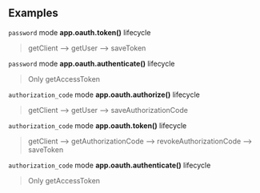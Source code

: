 ## Examples

`password` mode **app.oauth.token()** lifecycle
> getClient --> getUser --> saveToken

`password` mode **app.oauth.authenticate()** lifecycle
> Only getAccessToken

`authorization_code` mode **app.oauth.authorize()** lifecycle
> getClient --> getUser --> saveAuthorizationCode

`authorization_code` mode **app.oauth.token()** lifecycle
> getClient --> getAuthorizationCode --> revokeAuthorizationCode --> saveToken

`authorization_code` mode **app.oauth.authenticate()** lifecycle
> Only getAccessToken